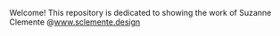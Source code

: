 Welcome! This repository is dedicated to showing the work of Suzanne Clemente @www.sclemente.design 